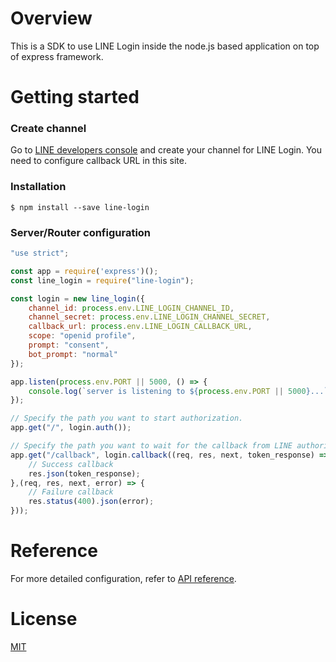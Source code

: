 # Overview

This is a SDK to use LINE Login inside the node.js based application on top of express framework.

# Getting started

### Create channel

Go to [LINE developers console](https://developers.line.me) and create your channel for LINE Login. You need to configure callback URL in this site.

### Installation

```
$ npm install --save line-login
```

### Server/Router configuration

```javascript
"use strict";

const app = require('express')();
const line_login = require("line-login");

const login = new line_login({
    channel_id: process.env.LINE_LOGIN_CHANNEL_ID,
    channel_secret: process.env.LINE_LOGIN_CHANNEL_SECRET,
    callback_url: process.env.LINE_LOGIN_CALLBACK_URL,
    scope: "openid profile",
    prompt: "consent",
    bot_prompt: "normal"
});

app.listen(process.env.PORT || 5000, () => {
    console.log(`server is listening to ${process.env.PORT || 5000}...`);
});

// Specify the path you want to start authorization.
app.get("/", login.auth());

// Specify the path you want to wait for the callback from LINE authorization endpoint.
app.get("/callback", login.callback((req, res, next, token_response) => {
    // Success callback
    res.json(token_response);
},(req, res, next, error) => {
    // Failure callback
    res.status(400).json(error);
}));
```

# Reference

For more detailed configuration, refer to [API reference](https://nkjm.github.io/line-login/LineLogin.html).

# License

[MIT](./LICENSE)
